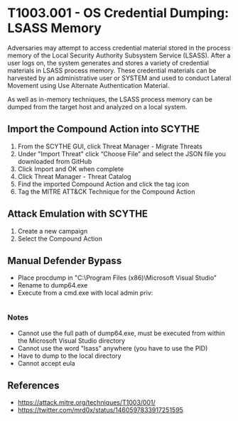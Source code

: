 # T1003.001 - OS Credential Dumping: LSASS Memory

Adversaries may attempt to access credential material stored in the process memory of the Local Security Authority Subsystem Service (LSASS). After a user logs on, the system generates and stores a variety of credential materials in LSASS process memory. These credential materials can be harvested by an administrative user or SYSTEM and used to conduct Lateral Movement using Use Alternate Authentication Material.

As well as in-memory techniques, the LSASS process memory can be dumped from the target host and analyzed on a local system.

## Import the Compound Action into SCYTHE
1. From the SCYTHE GUI, click Threat Manager - Migrate Threats
2. Under "Import Threat" click “Choose File” and select the JSON file you downloaded from GitHub
3. Click Import and OK when complete
4. Click Threat Manager - Threat Catalog
5. Find the imported Compound Action and click the tag icon 
6. Tag the MITRE ATT&CK Technique for the Compound Action

## Attack Emulation with SCYTHE
1. Create a new campaign
2. Select the Compound Action

## Manual Defender Bypass
- Place procdump in "C:\Program Files (x86)\Microsoft Visual Studio\"
- Rename to dump64.exe
- Execute from a cmd.exe with local admin priv:
``` dump64.exe -ma <PID> out.dmp
```

### Notes
- Cannot use the full path of dump64.exe, must be executed from within the Microsoft Visual Studio directory
- Cannot use the word "lsass" anywhere (you have to use the PID)
- Have to dump to the local directory
- Cannot accept eula

## References
- https://attack.mitre.org/techniques/T1003/001/
- https://twitter.com/mrd0x/status/1460597833917251595